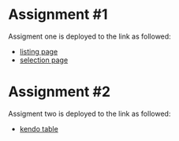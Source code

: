 # Assignment #1

Assigment one is deployed to the link as followed:

- [listing page](https://angela-pear.netlify.app/macbook-pro/14-inch)
- [selection page](https://angela-pear.netlify.app/macbook-pro/select/14-inch-space-black-apple-m3-pro-with-12-core-cpu-and-18-core-gpu-18gb-memory-1tb)

# Assignment #2

Assigment two is deployed to the link as followed:

- [kendo table](https://angela-pear.netlify.app/)